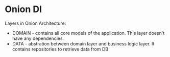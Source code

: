 # Onion DI

Layers in Onion Architecture:

+ DOMAIN - contains all core models of the application. This layer doesn't have any dependencies.
+ DATA - abstration between domain layer and business logic layer. It contains repositories to retrieve data from DB
